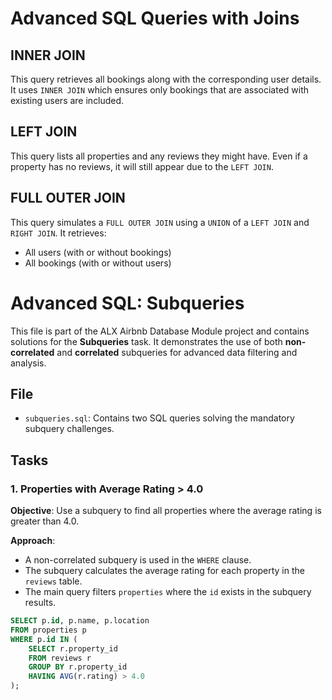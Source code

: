 # Advanced SQL Queries with Joins

## INNER JOIN
This query retrieves all bookings along with the corresponding user details. It uses `INNER JOIN` which ensures only bookings that are associated with existing users are included.

## LEFT JOIN
This query lists all properties and any reviews they might have. Even if a property has no reviews, it will still appear due to the `LEFT JOIN`.

## FULL OUTER JOIN
This query simulates a `FULL OUTER JOIN` using a `UNION` of a `LEFT JOIN` and `RIGHT JOIN`. It retrieves:
- All users (with or without bookings)
- All bookings (with or without users)

# Advanced SQL: Subqueries

This file is part of the ALX Airbnb Database Module project and contains solutions for the **Subqueries** task. It demonstrates the use of both **non-correlated** and **correlated** subqueries for advanced data filtering and analysis.

## File

- `subqueries.sql`: Contains two SQL queries solving the mandatory subquery challenges.

## Tasks

### 1. Properties with Average Rating > 4.0

**Objective**: Use a subquery to find all properties where the average rating is greater than 4.0.

**Approach**:
- A non-correlated subquery is used in the `WHERE` clause.
- The subquery calculates the average rating for each property in the `reviews` table.
- The main query filters `properties` where the `id` exists in the subquery results.

```sql
SELECT p.id, p.name, p.location
FROM properties p
WHERE p.id IN (
    SELECT r.property_id
    FROM reviews r
    GROUP BY r.property_id
    HAVING AVG(r.rating) > 4.0
);
